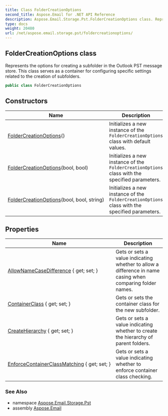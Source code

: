 ```yaml
---
title: Class FolderCreationOptions
second_title: Aspose.Email for .NET API Reference
description: Aspose.Email.Storage.Pst.FolderCreationOptions class. Represents the options for creating a subfolder in the Outlook PST message store. This class serves as a container for configuring specific settings related to the creation of subfolders
type: docs
weight: 20480
url: /net/aspose.email.storage.pst/foldercreationoptions/
---
```

## FolderCreationOptions class

Represents the options for creating a subfolder in the Outlook PST message store. This class serves as a container for configuring specific settings related to the creation of subfolders.

```csharp
public class FolderCreationOptions
```

## Constructors

| Name | Description |
| --- | --- |
| [FolderCreationOptions](foldercreationoptions/#constructor)() | Initializes a new instance of the `FolderCreationOptions` class with default values. |
| [FolderCreationOptions](foldercreationoptions/#constructor_1)(bool, bool) | Initializes a new instance of the `FolderCreationOptions` class with the specified parameters. |
| [FolderCreationOptions](foldercreationoptions/#constructor_2)(bool, bool, string) | Initializes a new instance of the `FolderCreationOptions` class with the specified parameters. |

## Properties

| Name | Description |
| --- | --- |
| [AllowNameCaseDifference](../../aspose.email.storage.pst/foldercreationoptions/allownamecasedifference/) { get; set; } | Gets or sets a value indicating whether to allow a difference in name casing when comparing folder names. |
| [ContainerClass](../../aspose.email.storage.pst/foldercreationoptions/containerclass/) { get; set; } | Gets or sets the container class for the new subfolder. |
| [CreateHierarchy](../../aspose.email.storage.pst/foldercreationoptions/createhierarchy/) { get; set; } | Gets or sets a value indicating whether to create the hierarchy of parent folders. |
| [EnforceContainerClassMatching](../../aspose.email.storage.pst/foldercreationoptions/enforcecontainerclassmatching/) { get; set; } | Gets or sets a value indicating whether to enforce container class checking. |

### See Also

* namespace [Aspose.Email.Storage.Pst](../../aspose.email.storage.pst/)
* assembly [Aspose.Email](../../)


